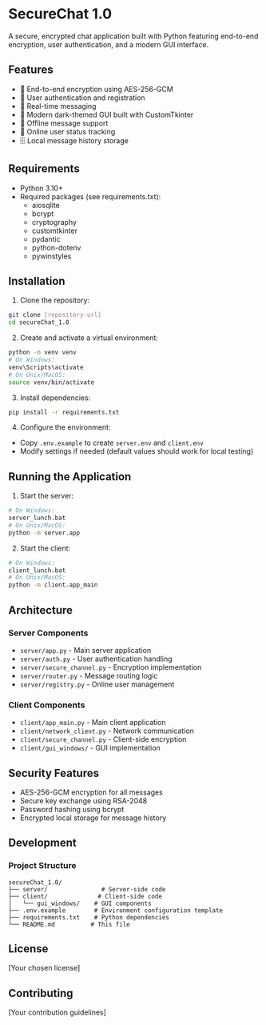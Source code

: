 # SecureChat 1.0

A secure, encrypted chat application built with Python featuring end-to-end encryption, user authentication, and a modern GUI interface.

## Features

- 🔐 End-to-end encryption using AES-256-GCM
- 👥 User authentication and registration
- 💬 Real-time messaging
- 📱 Modern dark-themed GUI built with CustomTkinter
- 🔄 Offline message support
- 👤 Online user status tracking
- 🗄️ Local message history storage

## Requirements

- Python 3.10+
- Required packages (see requirements.txt):
  - aiosqlite
  - bcrypt
  - cryptography
  - customtkinter
  - pydantic
  - python-dotenv
  - pywinstyles

## Installation

1. Clone the repository:
```bash
git clone [repository-url]
cd secureChat_1.0
```

2. Create and activate a virtual environment:
```bash
python -m venv venv
# On Windows:
venv\Scripts\activate
# On Unix/MacOS:
source venv/bin/activate
```

3. Install dependencies:
```bash
pip install -r requirements.txt
```

4. Configure the environment:
- Copy `.env.example` to create `server.env` and `client.env`
- Modify settings if needed (default values should work for local testing)

## Running the Application

1. Start the server:
```bash
# On Windows:
server_lunch.bat
# On Unix/MacOS:
python -m server.app
```

2. Start the client:
```bash
# On Windows:
client_lunch.bat
# On Unix/MacOS:
python -m client.app_main
```

## Architecture

### Server Components
- `server/app.py` - Main server application
- `server/auth.py` - User authentication handling
- `server/secure_channel.py` - Encryption implementation
- `server/router.py` - Message routing logic
- `server/registry.py` - Online user management

### Client Components
- `client/app_main.py` - Main client application
- `client/network_client.py` - Network communication
- `client/secure_channel.py` - Client-side encryption
- `client/gui_windows/` - GUI implementation

## Security Features

- AES-256-GCM encryption for all messages
- Secure key exchange using RSA-2048
- Password hashing using bcrypt
- Encrypted local storage for message history

## Development

### Project Structure
```
secureChat_1.0/
├── server/               # Server-side code
├── client/              # Client-side code
│   └── gui_windows/    # GUI components
├── .env.example        # Environment configuration template
├── requirements.txt    # Python dependencies
└── README.md          # This file
```

## License

[Your chosen license]

## Contributing

[Your contribution guidelines]